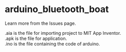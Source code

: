 # arduino_bluetooth_boat
Learn more from the Issues page.  
  
.aia is the file for importing project to MIT App Inventor.  
.apk is the file for application.  
.ino is the file containing the code of arduino.

